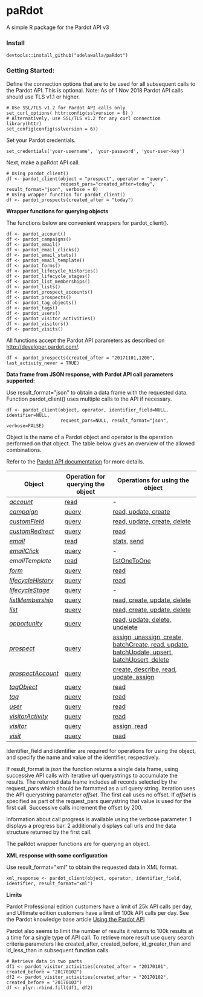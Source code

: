 # paRdot
A simple R package for the Pardot API v3

### Install
```
devtools::install_github("adelawalla/paRdot")
```

### Getting Started:

Define the connection options that are to be used for all subsequent calls to the Pardot API. This is optional. Note: As of 1 Nov 2018 Pardot API calls should use TLS v1.1 or higher.

```
# Use SSL/TLS v1.2 for Pardot API calls only
set_curl_options( httr:config(sslversion = 6) ) 
# Alternatively, use SSL/TLS v1.2 for any curl connection
library(httr)
set_config(config(sslversion = 6)) 
```

Set your Pardot credentials.

```
set_credentials('your-username', 'your-password', 'your-user-key')
```
Next, make a paRdot API call.

```
# Using pardot_client()
df <- pardot_client(object = "prospect", operator = "query", 
                    request_pars="created_after=today", result_format="json", verbose = 0)
# Using wrapper function for pardot_client()
df <- pardot_prospects(created_after = "today")
```

**Wrapper functions for querying objects**

The functions below are convenient wrappers for pardot_client(). 

```
df <- pardot_account()
df <- pardot_campaigns()
df <- pardot_email()
df <- pardot_email_clicks()
df <- pardot_email_stats()
df <- pardot_email_template()
df <- pardot_forms()
df <- pardot_lifecycle_histories()
df <- pardot_lifecycle_stages()
df <- pardot_list_memberships()
df <- pardot_lists()
df <- pardot_prospect_accounts()
df <- pardot_prospects()
df <- pardot_tag_objects()
df <- pardot_tags()
df <- pardot_users()
df <- pardot_visitor_activities()
df <- pardot_visitors()
df <- pardot_visits()
```

All functions accept the Pardot API parameters as described on http://developer.pardot.com/.

```
df <- pardot_prospects(created_after = "20171101,1200", last_activity_never = TRUE)
```

**Data frame from JSON response, with Pardot API call parameters supported:**

Use result_format="json" to obtain a data frame with the requested data. Function pardot_client() uses multiple calls to the API if necessary.

```
df <- pardot_client(object, operator, identifier_field=NULL, identifier=NULL, 
                    request_pars=NULL, result_format="json", verbose=FALSE)
```

Object is the name of a Pardot object and operator is the operation performed on that object. The table below gives an overview of the allowed combinations. 

Refer to the [Pardot API documentation](http://developer.pardot.com/) for more details.

Object | Operation for querying the object | Operations for using the object
--- | --- | ---
[_account_](http://developer.pardot.com/kb/object-field-references/#account) | [read](http://developer.pardot.com/kb/api-version-3/accounts/) | -
[_campaign_](http://developer.pardot.com/kb/object-field-references/#campaign) | [query](http://developer.pardot.com/kb/api-version-3/campaigns/) | [read, update, create](http://developer.pardot.com/kb/api-version-3/campaigns/#using-campaigns)
[_customField_](http://developer.pardot.com/kb/object-field-references/#custom-field) | [query](http://developer.pardot.com/kb/api-version-3/custom-fields/) | [read, update, create, delete](http://developer.pardot.com/kb/api-version-3/custom-fields/#using-custom-fields)
[_customRedirect_](http://developer.pardot.com/kb/object-field-references/#custom-redirect) | [query](http://developer.pardot.com/kb/api-version-3/custom-redirects/) | [read](http://developer.pardot.com/kb/api-version-3/custom-redirects/#using-custom-redirects)
[_email_](http://developer.pardot.com/kb/object-field-references/#email) | [read](http://developer.pardot.com/kb/api-version-3/emails/) | [stats](http://developer.pardot.com/kb/api-version-3/emails/#querying-email-stats), [send](http://developer.pardot.com/kb/api-version-3/emails/#sending-one-to-one-emails)
[_emailClick_](http://developer.pardot.com/kb/object-field-references/#email-clicks) | [query](http://developer.pardot.com/kb/api-version-3/batch-email-clicks/) | -
_emailTemplate_ | [read](http://developer.pardot.com/kb/api-version-3/email-templates/) | [listOneToOne](http://developer.pardot.com/kb/api-version-3/email-templates/#list-one-to-one-email-templates)
[_form_](http://developer.pardot.com/kb/object-field-references/#form) | [query](http://developer.pardot.com/kb/api-version-3/forms/) | [read](http://developer.pardot.com/kb/api-version-3/forms/#using-forms)
[_lifecycleHistory_](http://developer.pardot.com/kb/object-field-references/#lifecycle-history) | [query](http://developer.pardot.com/kb/api-version-3/lifecycle-histories/) | [read](http://developer.pardot.com/kb/api-version-3/lifecycle-histories/#using-lifecycle-histories)
[_lifecycleStage_](http://developer.pardot.com/kb/object-field-references/#lifecycle-stage) | [query](http://developer.pardot.com/kb/api-version-3/lifecycle-stages/) | -
[_listMembership_](http://developer.pardot.com/kb/object-field-references/#list-membership) | [query](http://developer.pardot.com/kb/api-version-3/list-memberships/) | [read, create, update, delete](http://developer.pardot.com/kb/api-version-3/list-memberships/#using-list-memberships)
[_list_](http://developer.pardot.com/kb/object-field-references/#list) | [query](http://developer.pardot.com/kb/api-version-3/lists/) | [read, create, update, delete](http://developer.pardot.com/kb/api-version-3/lists/#using-lists)
[_opportunity_](http://developer.pardot.com/kb/object-field-references/#opportunity) | [query](http://developer.pardot.com/kb/api-version-3/opportunities/) | [read, update, delete, undelete](http://developer.pardot.com/kb/api-version-3/opportunities/#using-opportunities)
[_prospect_](http://developer.pardot.com/kb/object-field-references/#prospect) | [query](http://developer.pardot.com/kb/api-version-3/prospects/) | [assign, unassign, create, batchCreate, read, update, batchUpdate, upsert, batchUpsert, delete](http://developer.pardot.com/kb/api-version-3/prospects/#using-prospects)
[_prospectAccount_](http://developer.pardot.com/kb/object-field-references/#prospect-account) | [query](http://developer.pardot.com/kb/api-version-3/prospect-accounts/) | [create, describe, read, update, assign](http://developer.pardot.com/kb/api-version-3/prospect-accounts/#using-prospect-accounts)
[_tagObject_](http://developer.pardot.com/kb/object-field-references/#tag-object) | [query](http://developer.pardot.com/kb/api-version-3/tag-objects/) | [read](http://developer.pardot.com/kb/api-version-3/tag-objects/#using-tagobjects)
[_tag_](http://developer.pardot.com/kb/object-field-references/#tag) | [query](http://developer.pardot.com/kb/api-version-3/tags/) | [read](http://developer.pardot.com/kb/api-version-3/tags/#using-tags)
[_user_](http://developer.pardot.com/kb/object-field-references/#user) | [query](http://developer.pardot.com/kb/api-version-3/users/) | [read](http://developer.pardot.com/kb/api-version-3/users/#using-users)
[_visitorActivity_](http://developer.pardot.com/kb/object-field-references/#visitor-activity) | [query](http://developer.pardot.com/kb/api-version-3/visitor-activities/) | [read](http://developer.pardot.com/kb/api-version-3/visitor-activities/#using-visitor-activities)
[_visitor_](http://developer.pardot.com/kb/object-field-references/#visitor) | [query](http://developer.pardot.com/kb/api-version-3/visitors/) | [assign, read](http://developer.pardot.com/kb/api-version-3/visitors/#using-visitors)
[_visit_](http://developer.pardot.com/kb/object-field-references/#visit) | [query](http://developer.pardot.com/kb/api-version-3/visits/) | [read](http://developer.pardot.com/kb/api-version-3/visits/#using-visits)

Identifier_field and identifier are  required for operations for using the object, and specify the name and value of the identifier, respectively. 

If result_format is _json_ the function returns a single data frame, using successive API calls with iterative url querystrings to accumulate the results. The returned data frame includes all records selected by the request_pars which should be formatted as a url query string. Iteration uses the API querystring parameter _offset_. The first call uses no offset. If _offset_ is specified as part of the request_pars querystring that value is used for the first call. Successive calls increment the offset by 200. 

Information about call progress is available using the verbose parameter. 1 displays a progress bar. 2 additionally displays call urls and the data structure returned by the first call.

The paRdot wrapper functions are for querying an object.  

**XML response with some configuration**

Use result_format="xml" to obtain the requested data in XML format. 

```
xml_response <- pardot_client(object, operator, identifier_field, identifier, result_format="xml")
```
**Limits**

Pardot Professional edition customers have a limit of 25k API calls per day, and Ultimate edition customers have a limit of 100k API calls per day. See the Pardot knowledge base article [Using the Pardot API](http://help.pardot.com/customer/portal/articles/2128635-using-the-pardot-api)

Pardot also seems to limit the number of results it returns to 100k results at a time for a single type of API call. To retrieve more result use query search criteria parameters like created_after, created_before, id_greater_than and id_less_than in subsequent function calls.
```
# Retrieve data in two parts
df1 <- pardot_visitor_activities(created_after = "20170101", created_before = "20170102")
df2 <- pardot_visitor_activities(created_after = "20170102", created_before = "20170103")
df <- plyr::rbind.fill(df1, df2)
```
